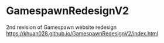 # GamespawnRedesignV2
2nd revision of Gamespawn website redesign
https://khuan028.github.io/GamespawnRedesignV2/index.html
